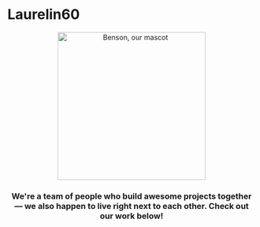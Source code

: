 # Laurelin60

<p align="center">
  <img width=300 src="https://github.com/laurelin60/.github/assets/100006999/11cdbfe0-368e-4dc2-b74e-9730c620ee89" alt="Benson, our mascot"
</p>


  
<h3 align="center">We're a team of people who build awesome projects together — we also happen to live right next to each other. Check out our work below!</h3>
